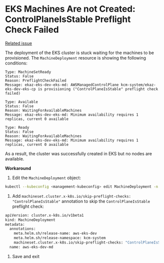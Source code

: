 # EKS Machines Are not Created: ControlPlaneIsStable Preflight Check Failed

[Related issue](https://github.com/k0rdent/kcm/issues/907)

The deployment of the EKS cluster is stuck waiting for the machines to be provisioned. The `MachineDeployment`
resource is showing the following conditions:

```
Type: MachineSetReady
Status: False
Reason: PreflightCheckFailed
Message: ekaz-eks-dev-eks-md: AWSManagedControlPlane kcm-system/ekaz-eks-dev-eks-cp is provisioning ("ControlPlaneIsStable" preflight check failed)

Type: Available
Status: False
Reason: WaitingForAvailableMachines
Message: ekaz-eks-dev-eks-md: Minimum availability requires 1 replicas, current 0 available

Type: Ready
Status: False
Reason: WaitingForAvailableMachines
Message: ekaz-eks-dev-eks-md: Minimum availability requires 1 replicas, current 0 available
```

As a result, the cluster was successfully created in EKS but no nodes are available.

**Workaround**

1. Edit the `MachineDeployment` object:

```bash
kubectl --kubeconfig <management-kubeconfig> edit MachineDeployment -n <cluster-namespace> <cluster-name>-md
```

1. Add `machineset.cluster.x-k8s.io/skip-preflight-checks: "ControlPlaneIsStable"` annotation to skip the
`ControlPlaneIsStable` preflight check:

```bash
apiVersion: cluster.x-k8s.io/v1beta1
kind: MachineDeployment
metadata:
  annotations:
    meta.helm.sh/release-name: aws-eks-dev
    meta.helm.sh/release-namespace: kcm-system
    machineset.cluster.x-k8s.io/skip-preflight-checks: "ControlPlaneIsStable" # add new annotation
  name: aws-eks-dev-md
```

1. Save and exit
